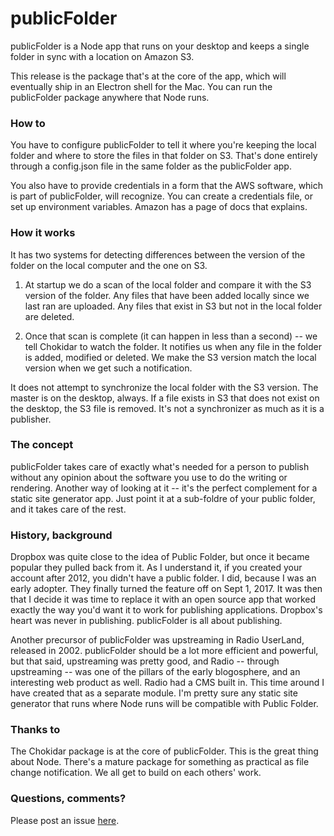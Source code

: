 # publicFolder

publicFolder is a Node app that runs on your desktop and keeps a single folder in sync with a location on Amazon S3.

This release is the package that's at the core of the app, which will eventually ship in an Electron shell for the Mac. You can run the publicFolder package anywhere that Node runs. 

### How to

You have to configure publicFolder to tell it where you're keeping the local folder and where to store the files in that folder on S3. That's done entirely through a config.json file in the same folder as the publicFolder app. 

You also have to provide credentials in a form that the AWS software, which is part of publicFolder, will recognize. You can create a credentials file, or set up environment variables. Amazon has a page of docs that explains. 

### How it works

It has two systems for detecting differences between the version of the folder on the local computer and the one on S3. 

1. At startup we do a scan of the local folder and compare it with the S3 version of the folder. Any files that have been added locally since we last ran are uploaded. Any files that exist in S3 but not in the local folder are deleted. 

2. Once that scan is complete (it can happen in less than a second) -- we tell Chokidar to watch the folder. It notifies us when any file in the folder is added, modified or deleted. We make the S3 version match the local version when we get such a notification. 

It does not attempt to synchronize the local folder with the S3 version. The master is on the desktop, always. If a file exists in S3 that does not exist on the desktop, the S3 file is removed. It's not a synchronizer as much as it is a publisher. 

### The concept

publicFolder takes care of exactly what's needed for a person to publish without any opinion about the software you use to do the writing or rendering. Another way of looking at it -- it's the perfect complement for a static site generator app. Just point it at a sub-foldre of your public folder, and it takes care of the rest. 

### History, background

Dropbox was quite close to the idea of Public Folder, but once it became popular they pulled back from it. As I understand it, if you created your account after 2012, you didn't have a public folder. I did, because I was an early adopter. They finally turned the feature off on Sept 1, 2017. It was then that I decide it was time to replace it with an open source app that worked exactly the way you'd want it to work for publishing applications. Dropbox's heart was never in publishing. publicFolder is all about publishing. 

Another precursor of publicFolder was upstreaming in Radio UserLand, released in 2002. publicFolder should be a lot more efficient and powerful, but that said, upstreaming was pretty good, and Radio -- through upstreaming -- was one of the pillars of the early blogosphere, and an interesting web product as well. Radio had a CMS built in. This time around I have created that as a separate module. I'm pretty sure any static site generator that runs where Node runs will be compatible with Public Folder. 

### Thanks to

The Chokidar package is at the core of publicFolder. This is the great thing about Node. There's a mature package for something as practical as file change notification. We all get to build on each others' work. 

### Questions, comments?

Please post an issue <a href="https://github.com/scripting/publicfolder/issues">here</a>. 


